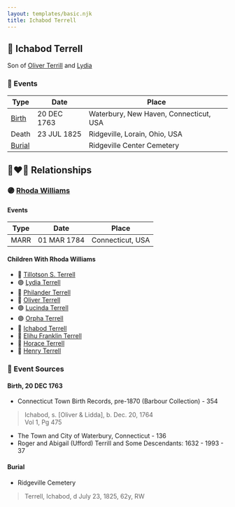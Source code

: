 ```yaml
---
layout: templates/basic.njk
title: Ichabod Terrell
---
```

## 🔵 Ichabod Terrell

Son of [Oliver Terrill](/people/9/94505283) and [Lydia ](/people/1/18213296)

### 📆 Events

Type | Date | Place
------ | ------ | ------
[Birth](#event-0) | 20 DEC 1763 | Waterbury, New Haven, Connecticut, USA
Death | 23 JUL 1825 | Ridgeville, Lorain, Ohio, USA
[Burial](#event-2) |  | Ridgeville Center Cemetery

## 👩‍❤️‍👨 Relationships

### 🟣 [Rhoda Williams](/people/2/220352)

#### Events

Type | Date | Place
------ | ------ | ------
MARR | 01 MAR 1784 | Connecticut, USA
#### Children With Rhoda Williams
* 🔵 [Tillotson S. Terrell](/people/2/25548435)
* 🟣 [Lydia Terrell](/people/8/84586144)
* 🔵 [Philander Terrell](/people/2/24198270)
* 🔵 [Oliver Terrell](/people/6/67228756)
* 🟣 [Lucinda Terrell](/people/4/4141148)
* 🟣 [Orpha Terrell](/people/6/62971808)
* 🔵 [Ichabod Terrell](/people/8/85336048)
* 🔵 [Elihu Franklin Terrell](/people/8/86596293)
* 🔵 [Horace Terrell](/people/4/43136442)
* 🔵 [Henry Terrell](/people/6/6534130)
### 📰 Event Sources

#### <a id="event-0"></a> Birth, 20 DEC 1763
* Connecticut Town Birth Records, pre-1870 (Barbour Collection)  - 354
>   
  > Ichabod, s. [Oliver & Lidda], b. Dec. 20, 1764  
  > Vol 1, Pg 475
* The Town and City of Waterbury, Connecticut  - 136
* Roger and Abigail (Ufford) Terrill and Some Descendants: 1632 - 1993  - 37

#### <a id="event-2"></a> Burial
* Ridgeville Cemetery
>   
  > Terrell, Ichabod, d July 23, 1825, 62y, RW